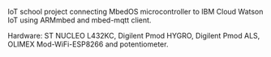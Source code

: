 IoT school project connecting MbedOS microcontroller to IBM Cloud Watson IoT using ARMmbed and mbed-mqtt client.

Hardware:
ST NUCLEO L432KC, Digilent Pmod HYGRO, Digilent Pmod ALS, OLIMEX Mod-WiFi-ESP8266 and potentiometer.
